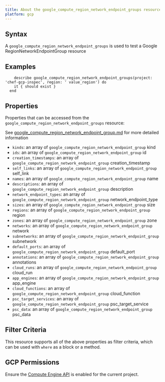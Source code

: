 ```yaml
---
title: About the google_compute_region_network_endpoint_groups resource
platform: gcp
---
```


## Syntax
A `google_compute_region_network_endpoint_groups` is used to test a Google RegionNetworkEndpointGroup resource

## Examples
```
    describe google_compute_region_network_endpoint_groups(project: 'chef-gcp-inspec', region: ' value_region') do
    it { should exist }
  end
```

## Properties
Properties that can be accessed from the `google_compute_region_network_endpoint_groups` resource:

See [google_compute_region_network_endpoint_group.md](google_compute_region_network_endpoint_group.md) for more detailed information
  * `kinds`: an array of `google_compute_region_network_endpoint_group` kind
  * `ids`: an array of `google_compute_region_network_endpoint_group` id
  * `creation_timestamps`: an array of `google_compute_region_network_endpoint_group` creation_timestamp
  * `self_links`: an array of `google_compute_region_network_endpoint_group` self_link
  * `names`: an array of `google_compute_region_network_endpoint_group` name
  * `descriptions`: an array of `google_compute_region_network_endpoint_group` description
  * `network_endpoint_types`: an array of `google_compute_region_network_endpoint_group` network_endpoint_type
  * `sizes`: an array of `google_compute_region_network_endpoint_group` size
  * `regions`: an array of `google_compute_region_network_endpoint_group` region
  * `zones`: an array of `google_compute_region_network_endpoint_group` zone
  * `networks`: an array of `google_compute_region_network_endpoint_group` network
  * `subnetworks`: an array of `google_compute_region_network_endpoint_group` subnetwork
  * `default_ports`: an array of `google_compute_region_network_endpoint_group` default_port
  * `annotations`: an array of `google_compute_region_network_endpoint_group` annotations
  * `cloud_runs`: an array of `google_compute_region_network_endpoint_group` cloud_run
  * `app_engines`: an array of `google_compute_region_network_endpoint_group` app_engine
  * `cloud_functions`: an array of `google_compute_region_network_endpoint_group` cloud_function
  * `psc_target_services`: an array of `google_compute_region_network_endpoint_group` psc_target_service
  * `psc_data`: an array of `google_compute_region_network_endpoint_group` psc_data

## Filter Criteria
This resource supports all of the above properties as filter criteria, which can be used
with `where` as a block or a method.

## GCP Permissions

Ensure the [Compute Engine API](https://console.cloud.google.com/apis/library/compute.googleapis.com/) is enabled for the current project.

